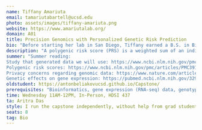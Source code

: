 ```yaml
---
name: Tiffany Amariuta
email: tamariutabartell@ucsd.edu
photo: assets/images/tiffany-amariuta.png
website: https://www.amariutalab.org/
domain: A01
title: Precision Genomics with Personalized Genetic Risk Prediction
bio: "Before starting her lab in San Diego, Tiffany earned a B.S. in Biological Engineering at MIT and went on to conduct graduate research with Dr. Soumya Raychaudhuri as part of the Bioinformatics and Integrative Genomics PhD program at Harvard Medical School, where she studied the genetic susceptibility of autoimmune diseases and other polygenic diseases. During graduate school, Tiffany developed machine learning methods to predict the functionality of regulatory variants, which had applications to transcription factor binding prediction, eQTL mapping, heritability enrichment analysis, and trans-ancestry portability of polygenic risk scores. She pursued post-doctoral research studying tissue-mediated genetic effects with Dr. Alkes Price at the Harvard School of Public Health. Now, Tiffany is an Assistant Professor in the Halıcıoğlu Data Science Institute and the Department of Medicine at the University of California San Diego. In her free time, Tiffany enjoys figure skating, hiking, tennis, beach volleyball, and spending time with her dog, Dax."
description: "A polygenic risk score (PRS) is a weighted sum of an individual’s risk alleles across one’s genome for a particular phenotype, i.e. disease or other measurement. The weights are typically the effect sizes of the risk allele, estimated by a genome-wide association study (in the case of complex traits / polygenic diseases) or an eQTL study (in the case of gene expression). PRS have great potential to revolutionize preventive care. In theory, an individual may arrive at the clinic not knowing their genetic susceptibility to a disease, have their DNA sequenced, and learn what is their lifetime risk for the disease. There is a theoretical liability threshold of PRS at which individuals who have a PRS value lower than the threshold will not develop the disease and those with a value higher than the threshold will develop disease. For diseases with a monogenic basis, it has been shown that the same degree of disease risk can be conferred by polygenic risk alone (Khera 2018 Nature Genetics). PRS are generally useful for understanding how predictive genetics is of disease and how disperse the genetic contributions are. PRS is especially useful in understanding genetic liability when individual effects are too small to be easily detected by genome-wide association studies (Purcell 2009 Nature). In this capstone, students will use population genetics and genomics data to assess individual risk for disease outcomes and transcriptomic measurements. Students will learn to work with genotype data from 1000Genomes and genetic association data from genome-wide association studies (GWAS) and transcriptome-wide association studies (TWAS)."
summer: "Summer reading: 
Study that generated data we will use: https://www.ncbi.nlm.nih.gov/pmc/articles/PMC3918453/
Polygenic risk scores: https://www.ncbi.nlm.nih.gov/pmc/articles/PMC3912837/, https://www.ncbi.nlm.nih.gov/pmc/articles/PMC6128408/
Privacy concerns regarding genomic data: https://www.nature.com/articles/s41576-022-00455-y
Genetic effects on gene expression: https://pubmed.ncbi.nlm.nih.gov/32913098/"
oldstudent: https://antonbeliakovucsd.github.io/Capstone/
prerequisites: "Bioinformatics, gene expression (RNA-seq) data, genotyping data, computational biology, genomics"
time: Wednesday 11AM-12PM, In-Person, HDSI 437
ta: Aritra Das
style: I run the capstone independently, without help from grad students or postdocs in my own lab. I like to meet with everyone simultaneously and lead discussion sections each week about the papers/data we are looking at and analyses students are doing. I am hands on in the sense that the weekly tasks are predetermined rather than being abstract; this changes in the second quarter where students will follow their own research plan (with my input and guidance).
seats: 8
tag: Bio
---
```

